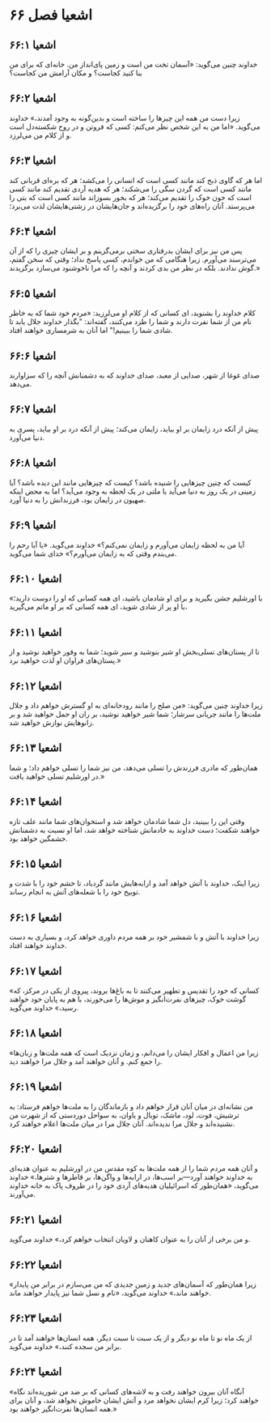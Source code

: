 # اشعیا فصل ۶۶

## اشعیا ۶۶:۱
خداوند چنین می‌گوید: «آسمان تخت من است و زمین پای‌انداز من. خانه‌ای که برای من بنا کنید کجاست؟ و مکان آرامش من کجاست؟

## اشعیا ۶۶:۲
زیرا دست من همه این چیزها را ساخته است و بدین‌گونه به وجود آمدند،» خداوند می‌گوید. «اما من به این شخص نظر می‌کنم: کسی که فروتن و در روح شکسته‌دل است و از کلام من می‌لرزد.

## اشعیا ۶۶:۳
اما هر که گاوی ذبح کند مانند کسی است که انسانی را می‌کشد؛ هر که بره‌ای قربانی کند مانند کسی است که گردن سگی را می‌شکند؛ هر که هدیه آردی تقدیم کند مانند کسی است که خون خوک را تقدیم می‌کند؛ هر که بخور بسوزاند مانند کسی است که بتی را می‌پرستد. آنان راه‌های خود را برگزیده‌اند و جان‌هایشان در زشتی‌هایشان لذت می‌برد؛

## اشعیا ۶۶:۴
پس من نیز برای ایشان بدرفتاری سختی برمی‌گزینم و بر ایشان چیزی را که از آن می‌ترسند می‌آورم. زیرا هنگامی که من خواندم، کسی پاسخ نداد؛ وقتی که سخن گفتم، گوش ندادند. بلکه در نظر من بدی کردند و آنچه را که مرا ناخوشنود می‌سازد برگزیدند.»

## اشعیا ۶۶:۵
کلام خداوند را بشنوید، ای کسانی که از کلام او می‌لرزید: «مردم خود شما که به خاطر نام من از شما نفرت دارند و شما را طرد می‌کنند، گفته‌اند: "بگذار خداوند جلال یابد تا شادی شما را ببینیم!" اما آنان به شرمساری خواهند افتاد.

## اشعیا ۶۶:۶
صدای غوغا از شهر، صدایی از معبد، صدای خداوند که به دشمنانش آنچه را که سزاوارند می‌دهد.

## اشعیا ۶۶:۷
پیش از آنکه درد زایمان بر او بیاید، زایمان می‌کند؛ پیش از آنکه درد بر او بیاید، پسری به دنیا می‌آورد.

## اشعیا ۶۶:۸
کیست که چنین چیزهایی را شنیده باشد؟ کیست که چیزهایی مانند این دیده باشد؟ آیا زمینی در یک روز به دنیا می‌آید یا ملتی در یک لحظه به وجود می‌آید؟ اما به محض اینکه صهیون در زایمان بود، فرزندانش را به دنیا آورد.

## اشعیا ۶۶:۹
آیا من به لحظه زایمان می‌آورم و زایمان نمی‌کنم؟» خداوند می‌گوید. «یا آیا رحم را می‌بندم وقتی که به زایمان می‌آورم؟» خدای شما می‌گوید.

## اشعیا ۶۶:۱۰
«با اورشلیم جشن بگیرید و برای او شادمان باشید، ای همه کسانی که او را دوست دارید؛ با او پر از شادی شوید، ای همه کسانی که بر او ماتم می‌گیرید،

## اشعیا ۶۶:۱۱
تا از پستان‌های تسلی‌بخش او شیر بنوشید و سیر شوید؛ شما به وفور خواهید نوشید و از پستان‌های فراوان او لذت خواهید برد.»

## اشعیا ۶۶:۱۲
زیرا خداوند چنین می‌گوید: «من صلح را مانند رودخانه‌ای به او گسترش خواهم داد و جلال ملت‌ها را مانند جریانی سرشار؛ شما شیر خواهید نوشید، بر ران او حمل خواهید شد و بر زانوهایش نوازش خواهید شد.

## اشعیا ۶۶:۱۳
همان‌طور که مادری فرزندش را تسلی می‌دهد، من نیز شما را تسلی خواهم داد؛ و شما در اورشلیم تسلی خواهید یافت.»

## اشعیا ۶۶:۱۴
وقتی این را ببینید، دل شما شادمان خواهد شد و استخوان‌های شما مانند علف تازه خواهند شکفت؛ دست خداوند به خادمانش شناخته خواهد شد، اما او نسبت به دشمنانش خشمگین خواهد بود.

## اشعیا ۶۶:۱۵
زیرا اینک، خداوند با آتش خواهد آمد و ارابه‌هایش مانند گردباد، تا خشم خود را با شدت و توبیخ خود را با شعله‌های آتش به انجام رساند.

## اشعیا ۶۶:۱۶
زیرا خداوند با آتش و با شمشیر خود بر همه مردم داوری خواهد کرد، و بسیاری به دست خداوند خواهند افتاد.

## اشعیا ۶۶:۱۷
«کسانی که خود را تقدیس و تطهیر می‌کنند تا به باغ‌ها بروند، پیروی از یکی در مرکز، که گوشت خوک، چیزهای نفرت‌انگیز و موش‌ها را می‌خورند، با هم به پایان خود خواهند رسید،» خداوند می‌گوید.

## اشعیا ۶۶:۱۸
«زیرا من اعمال و افکار ایشان را می‌دانم، و زمان نزدیک است که همه ملت‌ها و زبان‌ها را جمع کنم. و آنان خواهند آمد و جلال مرا خواهند دید.

## اشعیا ۶۶:۱۹
من نشانه‌ای در میان آنان قرار خواهم داد و بازماندگان را به ملت‌ها خواهم فرستاد: به ترشیش، فوت، لود، ماشک، توبال و یاوان، به سواحل دوردستی که از شهرت من نشنیده‌اند و جلال مرا ندیده‌اند. آنان جلال مرا در میان ملت‌ها اعلام خواهند کرد.

## اشعیا ۶۶:۲۰
و آنان همه مردم شما را از همه ملت‌ها به کوه مقدس من در اورشلیم به عنوان هدیه‌ای به خداوند خواهند آورد—بر اسب‌ها، در ارابه‌ها و واگن‌ها، بر قاطرها و شترها،» خداوند می‌گوید، «همان‌طور که اسرائیلیان هدیه‌های آردی خود را در ظروف پاک به خانه خداوند می‌آورند.

## اشعیا ۶۶:۲۱
و من برخی از آنان را به عنوان کاهنان و لاویان انتخاب خواهم کرد،» خداوند می‌گوید.

## اشعیا ۶۶:۲۲
«زیرا همان‌طور که آسمان‌های جدید و زمین جدیدی که من می‌سازم در برابر من پایدار خواهند ماند،» خداوند می‌گوید، «نام و نسل شما نیز پایدار خواهند ماند.

## اشعیا ۶۶:۲۳
از یک ماه نو تا ماه نو دیگر و از یک سبت تا سبت دیگر، همه انسان‌ها خواهند آمد تا در برابر من سجده کنند،» خداوند می‌گوید.

## اشعیا ۶۶:۲۴
«آنگاه آنان بیرون خواهند رفت و به لاشه‌های کسانی که بر ضد من شوریده‌اند نگاه خواهند کرد؛ زیرا کرم ایشان نخواهد مرد و آتش ایشان خاموش نخواهد شد، و آنان برای همه انسان‌ها نفرت‌انگیز خواهند بود.»

